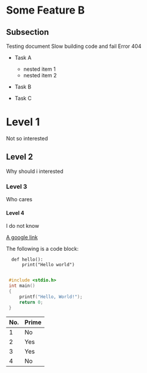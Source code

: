 # Some Feature B

## Subsection

Testing document
Slow building code and fail Error 404

- Task A

  - nested item 1
  - nested item 2

- Task B
- Task C

# Level 1
Not so interested

## Level 2
Why should i interested

### Level 3
Who cares

#### Level 4
I do not know

[A google link](http://www.google.com)

The following is a code block:
```
  def hello():
      print("Hello world")
```

 ```c

  #include <stdio.h>
  int main()
  {
      printf("Hello, World!");
      return 0;
  }
 ```


| No.  |  Prime |
| ---- | ------ |
| 1    |  No    |
| 2    |  Yes   |
| 3    |  Yes   |
| 4    |  No    |


 ```{include} C:/Users/Chirag/doc-example/README.md
 ```